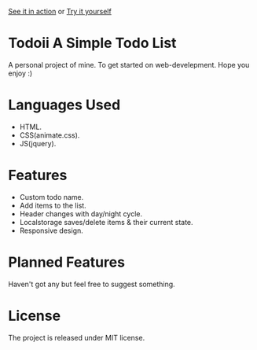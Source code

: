 [See it in action](https://i.gyazo.com/84a3526d61fdea62e851c34e66d7d737.mp4)
or
[Try it yourself](http://jesper9610.github.io/Todoii/)

# Todoii A Simple Todo List

A personal project of mine. To get started on web-develepment. Hope you enjoy :)

# Languages Used

- HTML.
- CSS(animate.css).
- JS(jquery).

# Features

- Custom todo name.
- Add items to the list.
- Header changes with day/night cycle.
- Localstorage saves/delete items & their current state.
- Responsive design.

# Planned Features

Haven't got any but feel free to suggest something.

# License

The project is released under MIT license.


